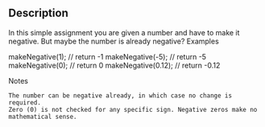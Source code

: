 ## Description

In this simple assignment you are given a number and have to make it negative. But maybe the number is already negative?
Examples

makeNegative(1); // return -1
makeNegative(-5); // return -5
makeNegative(0); // return 0
makeNegative(0.12); // return -0.12

Notes

    The number can be negative already, in which case no change is required.
    Zero (0) is not checked for any specific sign. Negative zeros make no mathematical sense.
